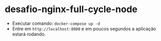 # desafio-nginx-full-cycle-node

* Executar comando: ``` docker-compose up -d  ```
* Entre em ``` http://localhost:8080 ``` e em poucos segundos a aplicação estará rodando.
